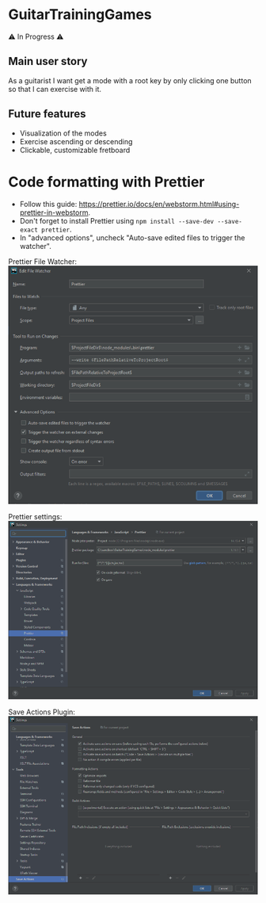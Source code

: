 # GuitarTrainingGames

⚠ In Progress ⚠

## Main user story

As a guitarist I want get a mode with a root key by only clicking one button so that I can exercise with it.

## Future features

-   Visualization of the modes
-   Exercise ascending or descending
-   Clickable, customizable fretboard

# Code formatting with Prettier

-   Follow this guide: https://prettier.io/docs/en/webstorm.html#using-prettier-in-webstorm.
-   Don't forget to install Prettier using `npm install --save-dev --save-exact prettier`.
-   In "advanced options", uncheck "Auto-save edited files to trigger the watcher".

Prettier File Watcher:
![Prettier File watcher setting](doc/filewatcher-setting.png)

Prettier settings:
![Prettier Settings](doc/prettier-settings.png)

Save Actions Plugin:
![Save Actions Settings](doc/save-actions-settings.png)
